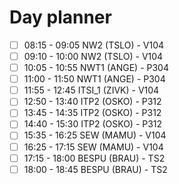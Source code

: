 # Day planner

- [ ] 08:15 - 09:05 NW2 (TSLO) - V104
- [ ] 09:10 - 10:00 NW2 (TSLO) - V104
- [ ] 10:05 - 10:55 NWT1 (ANGE) - P304
- [ ] 11:00 - 11:50 NWT1 (ANGE) - P304
- [ ] 11:55 - 12:45 ITSI_1 (ZIVK) - V104
- [ ] 12:50 - 13:40 ITP2 (OSKO) - P312
- [ ] 13:45 - 14:35 ITP2 (OSKO) - P312
- [ ] 14:40 - 15:30 ITP2 (OSKO) - P312
- [ ] 15:35 - 16:25 SEW (MAMU) - V104
- [ ] 16:25 - 17:15 SEW (MAMU) - V104
- [ ] 17:15 - 18:00 BESPU (BRAU) - TS2
- [ ] 18:00 - 18:45 BESPU (BRAU) - TS2
